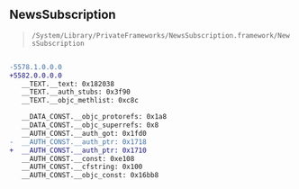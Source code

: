 ## NewsSubscription

> `/System/Library/PrivateFrameworks/NewsSubscription.framework/NewsSubscription`

```diff

-5578.1.0.0.0
+5582.0.0.0.0
   __TEXT.__text: 0x182038
   __TEXT.__auth_stubs: 0x3f90
   __TEXT.__objc_methlist: 0xc8c

   __DATA_CONST.__objc_protorefs: 0x1a8
   __DATA_CONST.__objc_superrefs: 0x8
   __AUTH_CONST.__auth_got: 0x1fd0
-  __AUTH_CONST.__auth_ptr: 0x1718
+  __AUTH_CONST.__auth_ptr: 0x1710
   __AUTH_CONST.__const: 0xe108
   __AUTH_CONST.__cfstring: 0x100
   __AUTH_CONST.__objc_const: 0x16bb8

```

